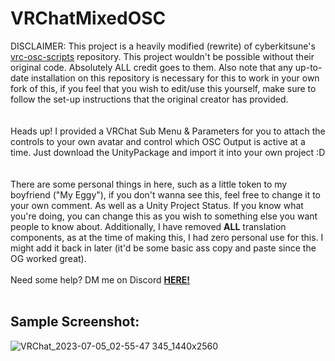 # VRChatMixedOSC
DISCLAIMER: This project is a heavily modified (rewrite) of cyberkitsune's [vrc-osc-scripts](https://github.com/cyberkitsune/vrc-osc-scripts) repository. This project wouldn't be possible without their original code. Absolutely ALL credit goes to them. Also note that any up-to-date installation on this repository is necessary for this to work in your own fork of this, if you feel that you wish to edit/use this yourself, make sure to follow the set-up instructions that the original creator has provided.
<br>
<br>
<br>
Heads up! I provided a VRChat Sub Menu & Parameters for you to attach the controls to your own avatar and control which OSC Output is active at a time. Just download the UnityPackage and import it into your own project :D
<br>
<br>
<br>
There are some personal things in here, such as a little token to my boyfriend ("My Eggy"), if you don't wanna see this, feel free to change it to your own comment. As well as a Unity Project Status. If you know what you're doing, you can change this as you wish to something else you want people to know about. Additionally, I have removed **ALL** translation components, as at the time of making this, I had zero personal use for this. I might add it back in later (it'd be some basic ass copy and paste since the OG worked great).
<br>
<br>
Need some help? DM me on Discord [**HERE!**](https://discordapp.com/users/748164832028655717)
<br>
<br>
## __Sample Screenshot__:
![VRChat_2023-07-05_02-55-47 345_1440x2560](https://cdn.discordapp.com/attachments/999011782469365900/1156277449873686569/VRChat_2023-09-27_03-07-35.920_720x1280.png?ex=6515b44a&is=651462ca&hm=92c799733bb71898bc5b038a8b8a29582f866302d0c16dd3576df7fcf518fe15&)
